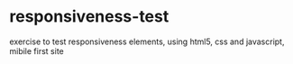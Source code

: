 # responsiveness-test
exercise to test responsiveness elements, using html5, css and javascript, mibile first site
